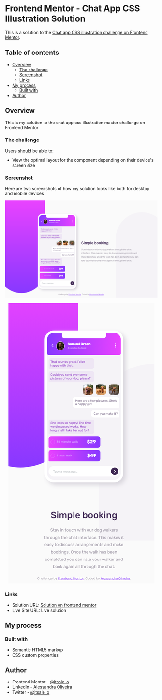# Frontend Mentor - Chat App CSS Illustration Solution

This is a solution to the [Chat app CSS illustration challenge on Frontend Mentor](https://www.frontendmentor.io/challenges/chat-app-css-illustration-O5auMkFqY).

## Table of contents

- [Overview](#overview)
  - [The challenge](#the-challenge)
  - [Screenshot](#screenshot)
  - [Links](#links)
- [My process](#my-process)
  - [Built with](#built-with)
- [Author](#author)

## Overview

This is my solution to the chat app css illustration master challenge on Frontend Mentor

### The challenge

Users should be able to:

- View the optimal layout for the component depending on their device's screen size

### Screenshot

Here are two screenshots of how my solution looks like both for desktop and mobile devices

<div align="center">

![](images/solution-desktop.png)

</div>

<div align="center">

![](images/solution-mobile.png)

</div>

### Links

- Solution URL: [Solution on frontend mentor](https://www.frontendmentor.io/solutions/chat-app-css-illustration-master-challenge-1iwhD1et9P)
- Live Site URL: [Live solution](https://itsale-o.github.io/chat-app-css-illustration-master/)

## My process

### Built with

- Semantic HTML5 markup
- CSS custom properties

## Author

- Frontend Mentor - [@itsale-o](https://www.frontendmentor.io/profile/itsale-o)
- LinkedIn - [Alessandra Oliveira](https://www.linkedin.com/in/alessandra-santos-oliveira/)
- Twitter - [@itsale_o](https://twitter.com/itsale_o)
